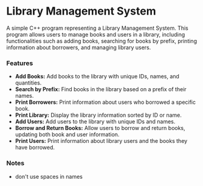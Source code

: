 # Library Management System

A simple C++ program representing a Library Management System. This program allows users to manage books and users in a library, including functionalities such as adding books, searching for books by prefix, printing information about borrowers, and managing library users.

### Features

- **Add Books:** Add books to the library with unique IDs, names, and quantities.
- **Search by Prefix:** Find books in the library based on a prefix of their names.
- **Print Borrowers:** Print information about users who borrowed a specific book.
- **Print Library:** Display the library information sorted by ID or name.
- **Add Users:** Add users to the library with unique IDs and names.
- **Borrow and Return Books:** Allow users to borrow and return books, updating both book and user information.
- **Print Users:** Print information about library users and the books they have borrowed.

### Notes
- don't use spaces in names
